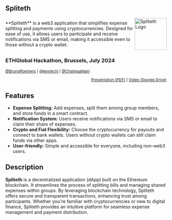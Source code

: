## Spliteth
<div style="display: flex; justify-content: space-between; align-items: center;">
  <div>
    **Spliteth** is a web3 application that simplifies expense splitting and payments using cryptocurrencies. Designed for ease of use, it allows users to participate and receive notifications via SMS or email, making it accessible even to those without a crypto wallet.
  </div>
  <div>
    <img src="https://github.com/user-attachments/assets/8a110ecd-9413-4bbc-a52b-dfed6e8a8a0d/Capture_d_écran_-removebg-preview.png" alt="Spliteth Logo" style="width: 100px; height: auto;">
  </div>
</div>

### ETHGlobal Hackathon, Brussels,  July 2024
<p align="left" style="font-size:12px;">
  <a href="https://twitter.com/BrunoRoemers">@BrunoRoemers</a> |
  <a href="https://twitter.com/kevtechi">@kevtechi</a> |
  <a href="https://twitter.com/ChaimaaNairi">@ChaimaaNairi</a>
</p>
<p align="right" style="font-size:12px;">
  <a href="link_to_pdf">Presentation (PDF)</a> |
  <a href="link_to_video">Video (Google Drive)</a>
</p>

## Features
- **Expense Splitting:** Add expenses, split them among group members, and store funds in a smart contract.
- **Notification System:** Users receive notifications via SMS or email to claim their share of expenses.
- **Crypto and Fiat Flexibility:** Choose the cryptocurrency for payouts and connect to bank wallets. Users without crypto wallets can still claim funds via other apps.
- **User-friendly:** Simple and accessible for everyone, including non-web3 users.

## Description
**Spliteth** is a decentralized application (dApp) built on the Ethereum blockchain. It streamlines the process of splitting bills and managing shared expenses within groups. By leveraging blockchain technology, Spliteth offers secure and transparent transactions, enhancing trust among participants. Whether you're familiar with cryptocurrencies or new to digital finance, Spliteth provides an intuitive platform for seamless expense management and payment distribution.






